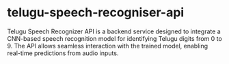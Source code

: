 # telugu-speech-recogniser-api
Telugu Speech Recognizer API is a backend service designed to integrate a CNN-based speech recognition model for identifying Telugu digits from 0 to 9. The API allows seamless interaction with the trained model, enabling real-time predictions from audio inputs.
